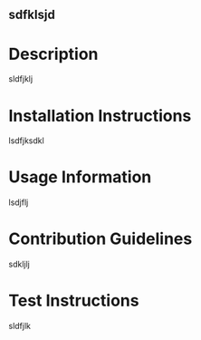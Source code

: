 ## sdfklsjd

# Description
sldfjklj

# Installation Instructions
lsdfjksdkl

# Usage Information
lsdjflj

# Contribution Guidelines
sdkljlj

# Test Instructions
sldfjlk